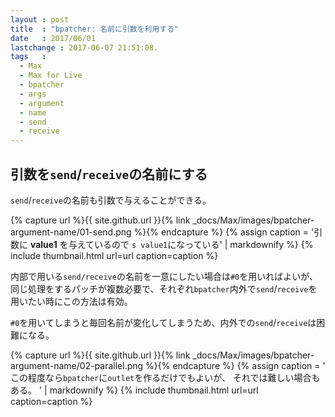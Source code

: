 ```yaml
---
layout : post
title  : "bpatcher: 名前に引数を利用する"
date   : 2017/06/01
lastchange : 2017-06-07 21:51:08.
tags   :
  - Max
  - Max for Live
  - bpatcher
  - args
  - argument
  - name
  - send
  - receive
---
```


## 引数を`send`/`receive`の名前にする

`send`/`receive`の名前も引数で与えることができる。

{% capture url %}{{ site.github.url }}{% link _docs/Max/images/bpatcher-argument-name/01-send.png %}{% endcapture %}
{% assign caption = '引数に **value1** を与えているので `s value1`になっている' | markdownify %}
{% include thumbnail.html url=url caption=caption %}

内部で用いる`send/receive`の名前を一意にしたい場合は`#0`を用いればよいが、
同じ処理をするパッチが複数必要で、それぞれ`bpatcher`内外で`send`/`receive`を用いたい時にこの方法は有効。

`#0`を用いてしまうと毎回名前が変化してしまうため、内外での`send`/`receive`は困難になる。


{% capture url %}{{ site.github.url }}{% link _docs/Max/images/bpatcher-argument-name/02-parallel.png %}{% endcapture %}
{% assign caption = '
この程度なら`bpatcher`に`outlet`を作るだけでもよいが、
それでは難しい場合もある。
' | markdownify %}
{% include thumbnail.html url=url caption=caption %}


